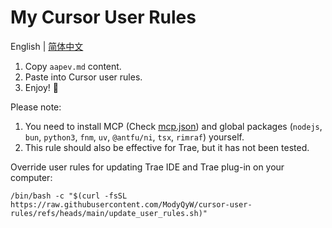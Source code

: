 # My Cursor User Rules

English | [简体中文](./README.zh-CN.md)

1. Copy `aapev.md` content.
2. Paste into Cursor user rules.
3. Enjoy! 🎉

Please note:

1. You need to install MCP (Check [mcp.json](./mcp.json)) and global packages (`nodejs`, `bun`, `python3`, `fnm`, `uv`, `@antfu/ni`, `tsx`, `rimraf`) yourself.
2. This rule should also be effective for Trae, but it has not been tested.

Override user rules for updating Trae IDE and Trae plug-in on your computer:

```shell
/bin/bash -c "$(curl -fsSL https://raw.githubusercontent.com/ModyQyW/cursor-user-rules/refs/heads/main/update_user_rules.sh)"
```
